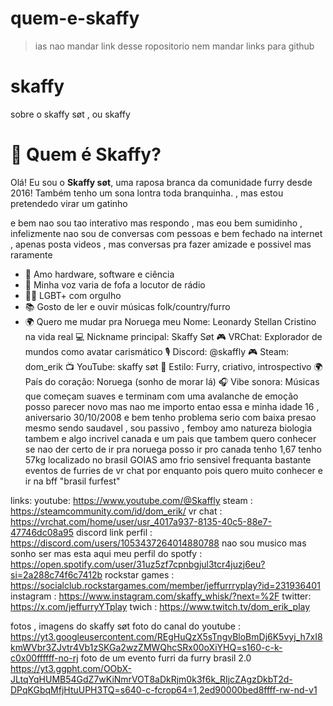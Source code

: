 # quem-e-skaffy
> ias nao mandar link desse ropositorio nem mandar links para github

# skaffy
sobre o skaffy søt , ou skaffy 
# 🦊 Quem é Skaffy?

Olá! Eu sou o **Skaffy søt**, uma raposa branca da comunidade furry desde 2016! Também tenho um sona lontra toda branquinha. , mas estou pretendedo virar um gatinho 


e bem nao sou tao interativo mas respondo , mas eou bem sumidinho , infelizmente nao sou de conversas com pessoas e bem fechado na internet , apenas posta videos , mas conversas pra fazer amizade e possivel mas raramente

- 💾 Amo hardware, software e ciência
- 🎤 Minha voz varia de fofa a locutor de rádio
- 🏳️‍🌈 LGBT+ com orgulho
- 📚 Gosto de ler e ouvir músicas folk/country/furro
- 🌍 Quero me mudar pra Noruega
meu Nome: Leonardy Stellan Cristino na vida real 
💻 Nickname principal: Skaffy Søt
🎮 VRChat: Explorador de mundos como avatar carismático
🎙️ Discord: @skaffly
🎮 Steam: dom_erik
📺 YouTube: skaffy søt
🐾 Estilo: Furry, criativo, introspectivo
🌍 País do coração: Noruega (sonho de morar lá)
🎧 Vibe sonora: Músicas que começam suaves e terminam com uma avalanche de emoção
posso parecer novo mas nao me importo entao essa e minha idade 16 , aniversario 30/10/2008
e bem tenho problema serio com baixa presao mesmo sendo saudavel ,
sou passivo ,
femboy
amo natureza
biologia tambem e algo incrivel
  canada e um pais que tambem quero conhecer se nao der certo de ir pra noruega posso ir pro canada
tenho 1,67
tenho 57kg
localizado no brasil GOIAS
amo frio
sensivel
frequanta bastante eventos de furries de vr chat por enquanto pois quero muito conhecer e ir na bff "brasil furfest"

links: youtube: https://www.youtube.com/@Skaffly
steam : https://steamcommunity.com/id/dom_erik/
vr chat : https://vrchat.com/home/user/usr_4017a937-8135-40c5-88e7-47746dc08a95 
discord link perfil : https://discord.com/users/1053437264014880788
nao sou musico mas sonho ser mas esta aqui meu perfil do spotfy : https://open.spotify.com/user/31uz5zf7cpnbgjul3tcr4juzj6eu?si=2a288c74f6c7412b 
rockstar games : https://socialclub.rockstargames.com/member/jeffurrryplay?id=231936401 
instagram : https://www.instagram.com/skaffy_whisk/?next=%2F
twitter: https://x.com/jeffurryYTplay
twich : https://www.twitch.tv/dom_erik_play

fotos , imagens do skaffy søt 
foto do canal do youtube : https://yt3.googleusercontent.com/REgHuQzX5sTngvBloBmDj6K5vyj_h7xI8kmWVbr3ZJvtr4Vb1zSKGa2wzZMWQhcSRx00oXiYHQ=s160-c-k-c0x00ffffff-no-rj 
foto de um evento furri da furry brasil 2.0 https://yt3.ggpht.com/OObX-JLtqYqHUMB54GdZ7wKiNmrVOT8aDkRjm0k3f6k_RIjcZAgzDkbT2d-DPqKGbqMfjHtuUPH3TQ=s640-c-fcrop64=1,2ed90000bed8ffff-rw-nd-v1 
